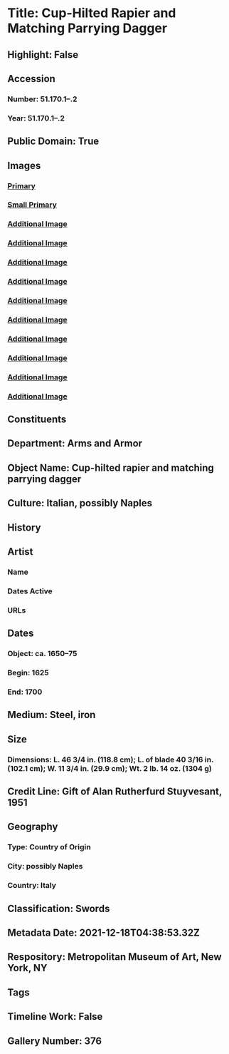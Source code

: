 # Title: Cup-Hilted Rapier and Matching Parrying Dagger
## Highlight: False
## Accession
### Number: 51.170.1–.2
### Year: 51.170.1–.2
## Public Domain: True
## Images
### [Primary](https://images.metmuseum.org/CRDImages/aa/original/LC-51_170_1_2-009.jpg)
### [Small Primary](https://images.metmuseum.org/CRDImages/aa/web-large/LC-51_170_1_2-009.jpg)
### [Additional Image](https://images.metmuseum.org/CRDImages/aa/original/LC-51_170_1-002.jpg)
### [Additional Image](https://images.metmuseum.org/CRDImages/aa/original/LC-51_170_1-004.jpg)
### [Additional Image](https://images.metmuseum.org/CRDImages/aa/original/LC-51_170_1-005.jpg)
### [Additional Image](https://images.metmuseum.org/CRDImages/aa/original/LC-51_170_1-007.jpg)
### [Additional Image](https://images.metmuseum.org/CRDImages/aa/original/LC-51_170_1-011.jpg)
### [Additional Image](https://images.metmuseum.org/CRDImages/aa/original/LC-51_170_2-003.jpg)
### [Additional Image](https://images.metmuseum.org/CRDImages/aa/original/LC-51_170_2-005.jpg)
### [Additional Image](https://images.metmuseum.org/CRDImages/aa/original/LC-51_170_2-006.jpg)
### [Additional Image](https://images.metmuseum.org/CRDImages/aa/original/LC-51_170_2-009.jpg)
### [Additional Image](https://images.metmuseum.org/CRDImages/aa/original/LC-51_170_1_2-010.jpg)
## Constituents
## Department: Arms and Armor
## Object Name: Cup-hilted rapier and matching parrying dagger
## Culture: Italian, possibly Naples
## History
## Artist
### Name
### Dates Active
### URLs
## Dates
### Object: ca. 1650–75
### Begin: 1625
### End: 1700
## Medium: Steel, iron
## Size
### Dimensions: L. 46 3/4 in. (118.8 cm); L. of blade 40 3/16 in. (102.1 cm); W. 11 3/4 in. (29.9 cm); Wt. 2 lb. 14 oz.  (1304 g)
## Credit Line: Gift of Alan Rutherfurd Stuyvesant, 1951
## Geography
### Type: Country of Origin
### City: possibly Naples
### Country: Italy
## Classification: Swords
## Metadata Date: 2021-12-18T04:38:53.32Z
## Respository: Metropolitan Museum of Art, New York, NY
## Tags
## Timeline Work: False
## Gallery Number: 376